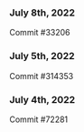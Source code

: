 ### July 8th, 2022

Commit #33206

### July 5th, 2022

Commit #314353


### July 4th, 2022

Commit #72281
